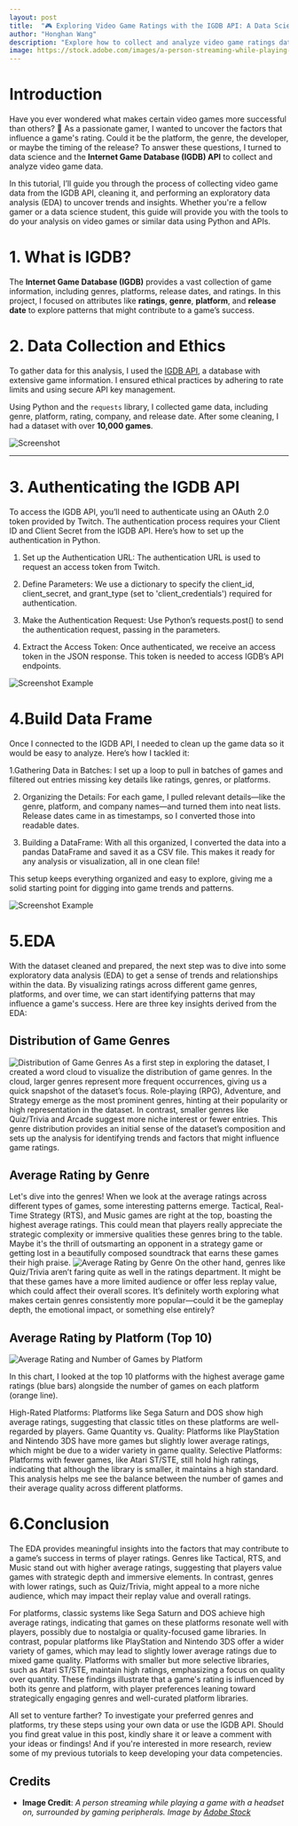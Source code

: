 ```yaml
---
layout: post
title:  "🎮 Exploring Video Game Ratings with the IGDB API: A Data Science Tutoria"
author: "Honghan Wang" 
description: "Explore how to collect and analyze video game ratings data using the IGDB API. This guide walks you through the steps of setting up an API, curating a custom dataset, and uncovering what factors contribute to a game’s success. Perfect for data science students and gaming enthusiasts interested in understanding the data behind high-rated games"
image: https://stock.adobe.com/images/a-person-streaming-while-playing-a-game-with-a-headset-on-surrounded-by-gaming-peripherals-gaming-as-a-hobby-and-lifestyle-generative-ai/564316725](https://github.com/LucasW-BYU/My-Blog/blob/main/assets/images/AdobeStock_564316725.jpeg
---
```



#    **Introduction**


Have you ever wondered what makes certain video games more successful than others? 🎲 As a passionate gamer, I wanted to uncover the factors that influence a game's rating. Could it be the platform, the genre, the developer, or maybe the timing of the release? To answer these questions, I turned to data science and the <strong>Internet Game Database (IGDB) API</strong> to collect and analyze video game data.

In this tutorial, I’ll guide you through the process of collecting video game data from the IGDB API, cleaning it, and performing an exploratory data analysis (EDA) to uncover trends and insights. Whether you're a fellow gamer or a data science student, this guide will provide you with the tools to do your analysis on video games or similar data using Python and APIs.


# **1. What is IGDB?**

The **Internet Game Database (IGDB)** provides a vast collection of game information, including genres, platforms, release dates, and ratings. In this project, I focused on attributes like **ratings**, **genre**, **platform**, and **release date** to explore patterns that might contribute to a game’s success.


#  **2. Data Collection and Ethics**

To gather data for this analysis, I used the [IGDB API](https://api-docs.igdb.com/), a database with extensive game information. I ensured ethical practices by adhering to rate limits and using secure API key management.

Using Python and the `requests` library, I collected game data, including genre, platform, rating, company, and release date. After some cleaning, I had a dataset with over **10,000 games**.

![Screenshot]({{site.url}}{{site.baseurl}}/assets/images/%E5%B1%8F%E5%B9%95%E6%88%AA%E5%9B%BE(251).png)

---

# **3. Authenticating the IGDB API**

To access the IGDB API, you’ll need to authenticate using an OAuth 2.0 token provided by Twitch. The authentication process requires your Client ID and Client Secret from the IGDB API. Here’s how to set up the authentication in Python.

1. Set up the Authentication URL: The authentication URL is used to request an access token from Twitch.

2. Define Parameters: We use a dictionary to specify the client_id, client_secret, and grant_type (set to 'client_credentials') required for authentication.

3. Make the Authentication Request: Use Python’s requests.post() to send the authentication request, passing in the parameters.

4. Extract the Access Token: Once authenticated, we receive an access token in the JSON response. This token is needed to access IGDB’s API endpoints.

![Screenshot Example]({{site.url}}{{site.baseurl}}/assets/images/%E5%B1%8F%E5%B9%95%E6%88%AA%E5%9B%BE(253).png)

# **4.Build Data Frame**
Once I connected to the IGDB API, I needed to clean up the game data so it would be easy to analyze. Here’s how I tackled it:

1.Gathering Data in Batches: I set up a loop to pull in batches of games and filtered out entries missing key details like ratings, genres, or platforms.

2. Organizing the Details: For each game, I pulled relevant details—like the genre, platform, and company names—and turned them into neat lists. Release dates came in as timestamps, so I converted those into readable dates.

3. Building a DataFrame: With all this organized, I converted the data into a pandas DataFrame and saved it as a CSV file. This makes it ready for any analysis or visualization, all in one clean file!

This setup keeps everything organized and easy to explore, giving me a solid starting point for digging into game trends and patterns.

![Screenshot Example]({{site.url}}{{site.baseurl}}/assets/images/%E5%B1%8F%E5%B9%95%E6%88%AA%E5%9B%BE(256).png)

#  **5.EDA**
With the dataset cleaned and prepared, the next step was to dive into some exploratory data analysis (EDA) to get a sense of trends and relationships within the data. By visualizing ratings across different game genres, platforms, and over time, we can start identifying patterns that may influence a game's success. Here are three key insights derived from the EDA:

## Distribution of Game Genres 
![Distribution of Game Genres]({{site.url}}{{site.baseurl}}/assets/images/download%20(6)%20(1).png)
As a first step in exploring the dataset, I created a word cloud to visualize the distribution of game genres. In the cloud, larger genres represent more frequent occurrences, giving us a quick snapshot of the dataset’s focus. Role-playing (RPG), Adventure, and Strategy emerge as the most prominent genres, hinting at their popularity or high representation in the dataset. In contrast, smaller genres like Quiz/Trivia and Arcade suggest more niche interest or fewer entries. This genre distribution provides an initial sense of the dataset’s composition and sets up the analysis for identifying trends and factors that might influence game ratings.

## Average Rating by Genre
Let's dive into the genres! When we look at the average ratings across different types of games, some interesting patterns emerge. Tactical, Real-Time Strategy (RTS), and Music games are right at the top, boasting the highest average ratings. This could mean that players really appreciate the strategic complexity or immersive qualities these genres bring to the table. Maybe it's the thrill of outsmarting an opponent in a strategy game or getting lost in a beautifully composed soundtrack that earns these games their high praise.
![Average Rating by Genre]({{site.url}}{{site.baseurl}}/assets/images/download%20(4).png)
On the other hand, genres like Quiz/Trivia aren’t faring quite as well in the ratings department. It might be that these games have a more limited audience or offer less replay value, which could affect their overall scores. It’s definitely worth exploring what makes certain genres consistently more popular—could it be the gameplay depth, the emotional impact, or something else entirely?


## Average Rating by Platform (Top 10)
![Average Rating and Number of Games by Platform]({{site.url}}{{site.baseurl}}/assets/images/download%20(8).png)

In this chart, I looked at the top 10 platforms with the highest average game ratings (blue bars) alongside the number of games on each platform (orange line).

High-Rated Platforms: Platforms like Sega Saturn and DOS show high average ratings, suggesting that classic titles on these platforms are well-regarded by players.
Game Quantity vs. Quality: Platforms like PlayStation and Nintendo 3DS have more games but slightly lower average ratings, which might be due to a wider variety in game quality.
Selective Platforms: Platforms with fewer games, like Atari ST/STE, still hold high ratings, indicating that although the library is smaller, it maintains a high standard.
This analysis helps me see the balance between the number of games and their average quality across different platforms.

# **6.Conclusion**
The EDA provides meaningful insights into the factors that may contribute to a game’s success in terms of player ratings. Genres like Tactical, RTS, and Music stand out with higher average ratings, suggesting that players value games with strategic depth and immersive elements. In contrast, genres with lower ratings, such as Quiz/Trivia, might appeal to a more niche audience, which may impact their replay value and overall ratings.

For platforms, classic systems like Sega Saturn and DOS achieve high average ratings, indicating that games on these platforms resonate well with players, possibly due to nostalgia or quality-focused game libraries. In contrast, popular platforms like PlayStation and Nintendo 3DS offer a wider variety of games, which may lead to slightly lower average ratings due to mixed game quality. Platforms with smaller but more selective libraries, such as Atari ST/STE, maintain high ratings, emphasizing a focus on quality over quantity.
These findings illustrate that a game's rating is influenced by both its genre and platform, with player preferences leaning toward strategically engaging genres and well-curated platform libraries.

All set to venture farther? To investigate your preferred genres and platforms, try these steps using your own data or use the IGDB API. Should you find great value in this post, kindly share it or leave a comment with your ideas or findings! And if you're interested in more research, review some of my previous tutorials to keep developing your data competencies.


## Credits
- **Image Credit**: *A person streaming while playing a game with a headset on, surrounded by gaming peripherals. Image by [Adobe Stock](https://stock.adobe.com/images/a-person-streaming-while-playing-a-game-with-a-headset-on-surrounded-by-gaming-peripherals-gaming-as-a-hobby-and-lifestyle-generative-ai/564316725)*
